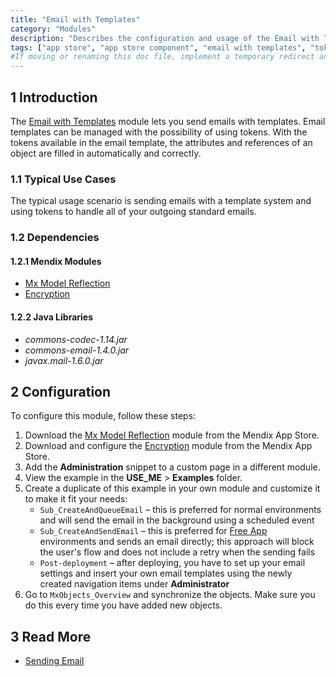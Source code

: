 ```yaml
---
title: "Email with Templates"
category: "Modules"
description: "Describes the configuration and usage of the Email with Templates module, which is available in the Mendix App Store."
tags: ["app store", "app store component", "email with templates", "token", "platform support"]
#If moving or renaming this doc file, implement a temporary redirect and let the respective team know they should update the URL in the product. See Mapping to Products for more details.
---
```


## 1 Introduction

The [Email with Templates](https://appstore.home.mendix.com/link/app/259/) module lets you send emails with templates. Email templates can be managed with the possibility of using tokens. With the tokens available in the email template, the attributes and references of an object are filled in automatically and correctly.

### 1.1 Typical Use Cases

The typical usage scenario is sending emails with a template system and using tokens to handle all of your outgoing standard emails.

### 1.2 Dependencies

#### 1.2.1 Mendix Modules

* [Mx Model Reflection](/appstore/modules/model-reflection)
* [Encryption](/appstore/modules/encryption)

#### 1.2.2 Java Libraries

* *commons-codec-1.14.jar*
* *commons-email-1.4.0.jar*
* *javax.mail-1.6.0.jar*

## 2 Configuration

To configure this module, follow these steps:

1. Download the [Mx Model Reflection](/appstore/modules/model-reflection) module from the Mendix App Store.
2. Download and configure the [Encryption](/appstore/modules/encryption) module from the Mendix App Store.
3. Add the **Administration** snippet to a custom page in a different module.
4. View the example in the **USE_ME** > **Examples** folder.
5. Create a duplicate of this example in your own module and customize it to make it fit your needs:
	* `Sub_CreateAndQueueEmail` – this is preferred for normal environments and will send the email in the background using a scheduled event
	* `Sub_CreateAndSendEmail`  – this is preferred for [Free App](/developerportal/deploy/mendix-cloud-deploy) environments and sends an email directly; this approach will block the user's flow and does not include a retry when the sending fails
	* `Post-deployment` – after deploying, you have to set up your email settings and insert your own email templates using the newly created navigation items under **Administrator**
6. Go to `MxObjects_Overview` and synchronize the objects. Make sure you do this every time you have added new objects.

## 3 Read More

* [Sending Email](https://docs.mendix.com/developerportal/deploy/sending-email)
